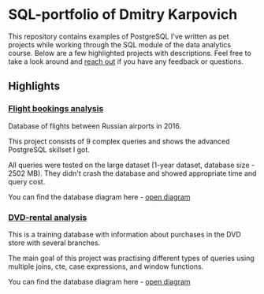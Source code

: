 # SQL-portfolio of Dmitry Karpovich
This repository contains examples of PostgreSQL I've written as pet projects while working through the SQL module of the data analytics course. Below are a few highlighted projects with descriptions. Feel free to take a look around and [reach out](https://www.linkedin.com/in/karpovichdmitry/) if you have any feedback or questions.

## Highlights
### [Flight bookings analysis](https://github.com/d-karpovich/SQL-portfolio/blob/main/Flight%20bookings/Bookings%20Analysis.sql)
Database of flights between Russian airports in 2016.

This project consists of 9 complex queries and shows the advanced PostgreSQL skillset I got.

All queries were tested on the large dataset (1-year dataset, database size - 2502 MB). They didn't crash the database and showed appropriate time and query cost. 

You can find the database diagram here - [open diagram](https://github.com/d-karpovich/SQL-portfolio/blob/main/Flight%20bookings/bookings%20diagram.png) 

### [DVD-rental analysis](https://github.com/d-karpovich/SQL-portfolio/blob/main/DVD-rental/DVD-rental%20Analysis.sql)
This is a training database with information about purchases in the DVD store with several branches. 

The main goal of this project was practising different types of queries using multiple joins, cte, case expressions, and window functions.

You can find the database diagram here - [open diagram](https://github.com/d-karpovich/SQL-portfolio/blob/main/DVD-rental/dvd-rental%20diagram.png)
